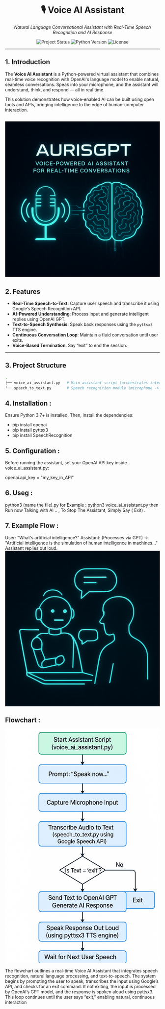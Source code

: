 


<h1 align="center">🎙️ Voice AI Assistant</h1>
<p align="center">
  <i>Natural Language Conversational Assistant with Real-Time Speech Recognition and AI Response</i>
</p>

<p align="center">
  <img src="https://img.shields.io/badge/status-active-brightgreen" alt="Project Status">
  <img src="https://img.shields.io/badge/python-3.7%2B-blue" alt="Python Version">
  <img src="https://img.shields.io/badge/license-MIT-lightgrey" alt="License">
</p>

---

## 1.  Introduction

The **Voice AI Assistant** is a Python-powered virtual assistant that combines real-time voice recognition with OpenAI's language model to enable natural, seamless conversations. Speak into your microphone, and the assistant will understand, think, and respond — all in real time.

This solution demonstrates how voice-enabled AI can be built using open tools and APIs, bringing intelligence to the edge of human-computer interaction.



![](PIc-AI.png)
---

##  2. Features

-  **Real-Time Speech-to-Text**: Capture user speech and transcribe it using Google’s Speech Recognition API.
-  **AI-Powered Understanding**: Process input and generate intelligent replies using OpenAI GPT.
-  **Text-to-Speech Synthesis**: Speak back responses using the `pyttsx3` TTS engine.
-  **Continuous Conversation Loop**: Maintain a fluid conversation until user exits.
-  **Voice-Based Termination**: Say “exit” to end the session.

---

##  3. Project Structure

```bash
.
├── voice_ai_assistant.py   # Main assistant script (orchestrates interaction)
└── speech_to_text.py       # Speech recognition module (microphone -> text)
```



## 4. Installation :
 
 Ensure Python 3.7+ is installed. Then, install the dependencies: 
 - pip install openai
 - pip install pyttsx3
 - pip install SpeechRecognition


##  5. Configuration :

Before running the assistant, set your OpenAI API key inside voice_ai_assistant.py:

openai.api_key = "my_key_in_API"

## 6. Useg :

python3 (name the file).py
for Example : 
python3 voice_ai_assistant.py then Run 
now Talking with AI .. , To Stop The Assistant, Simply Say ( Exit) .

##  7. Example Flow : 

User: "What's artificial intelligence?"
Assistant: (Processes via GPT) → "Artificial intelligence is the simulation of human intelligence in machines..."
Assistant replies out loud.
![](another-pic.png)

## Flowchart : 
![](flowchartAI.png) 

The flowchart outlines a real-time Voice AI Assistant that integrates speech recognition, natural language processing, and text-to-speech. The system begins by prompting the user to speak, transcribes the input using Google’s API, and checks for an exit command. If not exiting, the input is processed by OpenAI’s GPT model, and the response is spoken aloud using pyttsx3. This loop continues until the user says “exit,” enabling natural, continuous interaction

 
